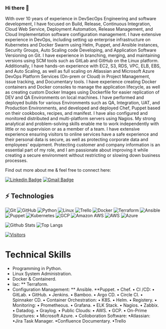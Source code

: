 ### Hi there 👋

<!-- Introduce yourself and give a brief introduction about yourself here.  Also include what tech you're interested in and what you are currently learning -->
With over 10 years of experience in DevSecOps Engineering and software
development, I have focused on Build, Release, Continuous Integration, Cloud Web
Service, Deployment Automation, Release Management, and Cloud
Implementation software configuration management. I have extensive experience
in DevOps, including setting up enterprise infrastructure on Kubernetes and Docker
Swarm using Helm, Puppet, and Ansible instances, Security Groups, Auto Scaling
code Developing, and Application Software Versioning on Git. I have experience in
branching, merging, and maintaining versions using SCM tools such as GitLab and
GitHub on the Linux platform. Additionally, I have hands-on experience with EC2,
S3, RDS, VPC, ELB, EBS, and Auto Scaling, as well as full scaling on Atlassian and
Microsoft Azure DevOps Platform Services (On-prem or Cloud) in Project
Management, issue tracking, and Documentary tools.
I have experience creating Docker containers and Docker consoles to manage the
application lifecycle, as well as creating custom Docker Images using Dockerfile for
easier replication of DEV and QA Environments on local machines. I have
performed and deployed builds for various Environments such as QA, Integration,
UAT, and Production Environments, and developed and deployed Chef, Puppet
based on their cookbooks, recipes, and manifest. I have also configured and
monitored distributed and multi-platform servers using Nagios.
My strong analytical and problem-solving skills enable me to work independently
with little or no supervision or as a member of a team. I have extensive experience
ensuring visitors to online services have a safe experience and their personal data is
secure, as well as protecting corporate data and employees' equipment. Protecting
customer and company information is an essential part of my role, and I am
passionate about improving it while creating a secure environment without
restricting or slowing down business processes.

Find out more about me & feel free to connect here:

<!-- Replace the fields below with the information requested. Remember to remove the encapsulating <> characters. For spaces in names, use %20 (e.g. Broadus%20Palmer) -->

[![Linkedin Badge](https://img.shields.io/badge/-Farshid%20Rahimi-blue?style=flat-square&logo=Linkedin&logoColor=white&link=https://www.linkedin.com/in/farshid-rahimi/)](https://www.linkedin.com/in/farshid-rahimi/)
[![Gmail Badge](https://img.shields.io/badge/-farshidrahimi.ca@gmail.com-c14438?style=flat-square&logo=Gmail&logoColor=white&link=mailto:farshidrahimi.ca@gmail.com)](mailto:farshidrahimi.ca@gmail.com)

## ⚡ Technologies


<!-- Check out the Badges folder for more badges -->

![Git](https://img.shields.io/badge/-Git-black?style=flat-square&logo=git)
![GitHub](https://img.shields.io/badge/-GitHub-181717?style=flat-square&logo=github)
![Python](https://img.shields.io/badge/-Python-black?style=flat-square&logo=Python)
![Linux](https://img.shields.io/badge/Linux-FCC624?style=flat-square&logo=linux&logoColor=black)
![Trello](https://img.shields.io/badge/Trello-%23026AA7.svg?style=flat-square&logo=Trello&logoColor=white)
![Docker](https://img.shields.io/badge/docker-%230db7ed.svg?style=for-the-badge&logo=docker&logoColor=white)
![Terraform](https://img.shields.io/badge/terraform-%235835CC.svg?style=for-the-badge&logo=terraform&logoColor=white)
![Ansible](https://img.shields.io/badge/-Ansible-EE0000?logo=ansible&logoColor=white)
![Puppet](https://img.shields.io/badge/-Puppet-FFAE1A?logo=puppet&logoColor=white)
![Kubernetes](https://img.shields.io/badge/-Kubernetes-326CE5?logo=kubernetes&logoColor=white)
![GCP](https://img.shields.io/badge/-GCP-4285F4?logo=google-cloud&logoColor=white)
![Amazon AWS](https://img.shields.io/badge/Amazon%20AWS-232F3E?style=flat-square&logo=amazon-aws)
![AWS](https://img.shields.io/badge/-AWS-232F3E?logo=amazon-aws&logoColor=white)
![Azure](https://img.shields.io/badge/-Azure-0089D6?logo=microsoft-azure&logoColor=white)

<!-- Replace the fields below with the information requested. Remember to remove the encapsulating <> characters. -->

![Github Stats](https://github-readme-stats.vercel.app/api?username=Falc00n007&count_private=true&show_icons=true&include_all_commits=true)
![Top Langs](https://github-readme-stats.vercel.app/api/top-langs/?username=Falc00n007&hide=TeX&layout=compact)


<!-- [![Visitors](https://api.visitorbadge.io/api/visitors?path=LevelUpInTech%2FLevelUpInTech&label=VISITORS&countColor=%23263759)](https://visitorbadge.io/status?path=LevelUpInTech%2FLevelUpInTech) -->

[![Visitors](https://api.visitorbadge.io/api/visitors?path=https%3A%2F%2Fgithub.com%2FFalc00n007&label=Visitors&countColor=%23263759&style=flat)](https://visitorbadge.io/status?path=Falc00n007)



# Technical Skills
* Programming in Python.
* Linux System Administration.
* Docker & Containerd.
* Iac:
	** Terraform.
* Configuration Management:
** Ansible.
**Puppet.
	• Chef.
• CI /CD:
	• GitLab.
	• GitHub.
	• Jenkins.
	• Bamboo.
	• Argo CD.
	• Circle CI.
	• Spinnaker CD.
• Container Orchestration:
	• K8S.
	• Helm.
	• Registery.
• Monitoring:
	• Prometheous.
	• Grafana.
	• ELK Stack.
	• Nagios.
	• Zabbix.
	• Datadog.
	• Graylog.
	• Public Clouds:
	• AWS.
	• GCP.
• On-Prime Structures:
	• Microsoft Azure.
• Colloboration Software:
	•Atlassian:
	•Jira Task Manager.
	•Confluence Documentary.
	•Trello
